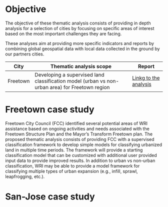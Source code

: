 # Objective

The objective of these thematic analysis consists of providing in depth analysis for a selection of cities by focusing on specific areas of interest based on the most important challenges they are facing.

These analyses aim at providing more specific indicators and reports by combining global geospatial data with local data collected in the ground by our partners cities.

| City | Thematic analysis scope | Report |
| --- |--- |--- |
| Freetown | Developing a supervised land classification model (urban vs non-urban area) for Freetown region | [Linkg to the analysis](https://storage.googleapis.com/urbanshift/freetown/reports/UrbanShift-Freetown.html) |

# Freetown case study

Freetown City Council (FCC) identified several potential areas of WRI assistance based on ongoing activities and needs associated with the Freetown Structure Plan and the Mayor’s Transform Freetown plan. The proposed thematic analysis consists of providing FCC with a supervised classification framework to develop simple models for classifying urbanized land in multiple time periods. The framework will provide a starting classification model that can be customized with additional user provided input data to provide improved results. In addition to urban vs non-urban classification, WRI may be able to provide a model framework for classifying multiple types of urban expansion (e.g., infill, sprawl, leapfrogging, etc.). 

# San-Jose case study


